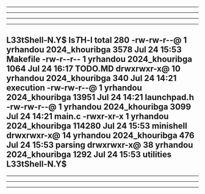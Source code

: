 

-------------------------------------------
-------------------------------------------
-------------------------------------------

-------------------------------------------
L33tShell-N.Y$ ls$T$H-l
total 280
-rw-rw-r--@  1 yrhandou  2024_khouribga    3578 Jul 24 15:53 Makefile
-rw-r--r--   1 yrhandou  2024_khouribga    1064 Jul 24 16:17 TODO.MD
drwxrwxr-x@ 10 yrhandou  2024_khouribga     340 Jul 24 14:21 execution
-rw-rw-r--@  1 yrhandou  2024_khouribga   13951 Jul 24 14:21 launchpad.h
-rw-rw-r--@  1 yrhandou  2024_khouribga    3099 Jul 24 14:21 main.c
-rwxr-xr-x   1 yrhandou  2024_khouribga  114280 Jul 24 15:53 minishell
drwxrwxr-x@ 14 yrhandou  2024_khouribga     476 Jul 24 15:53 parsing
drwxrwxr-x@ 38 yrhandou  2024_khouribga    1292 Jul 24 15:53 utilities
L33tShell-N.Y$
-------------------------------------------

---------

---------

---------
